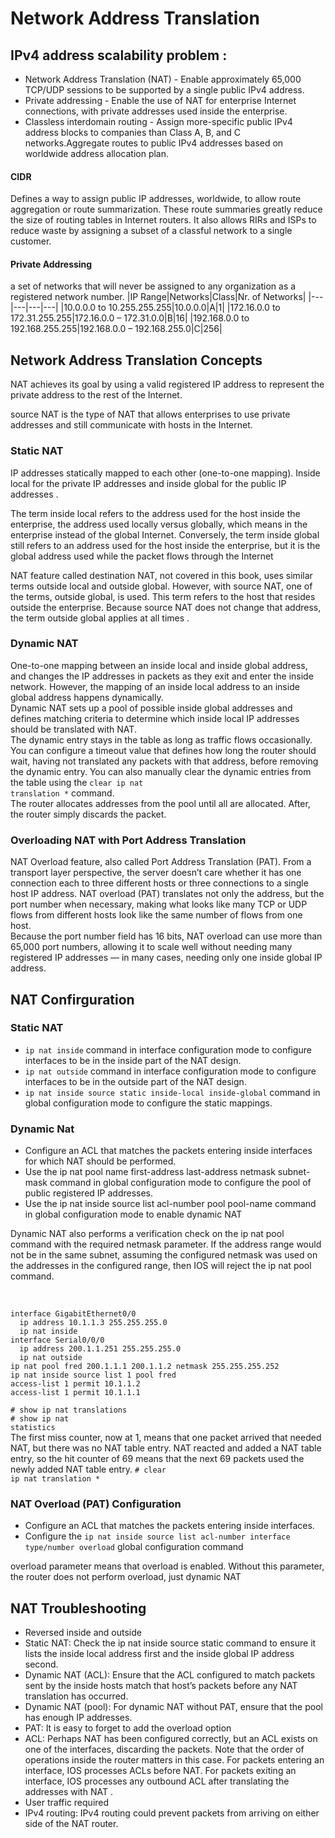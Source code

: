 # Network Address Translation
## IPv4 address scalability problem :
 * Network Address Translation (NAT) - Enable approximately 65,000 TCP/UDP sessions to be supported by a single public IPv4 address.
 * Private addressing - Enable the use of NAT for enterprise Internet connections, with private addresses used inside the enterprise.
 * Classless interdomain routing - Assign more-specific public IPv4 address blocks to companies than Class A, B, and C networks.Aggregate routes to public IPv4 addresses based on worldwide address allocation plan.

 #### CIDR
Defines a way to assign public IP addresses, worldwide, to allow route aggregation or route summarization. These route summaries greatly reduce the size of routing tables in Internet routers.
It also allows RIRs and ISPs to reduce waste by assigning a subset of a classful network to a single customer.

#### Private Addressing
a set of networks that will never be assigned to any organization as a registered network number.
|IP Range|Networks|Class|Nr. of Networks|
|---|---|---|---|
|10.0.0.0 to 10.255.255.255|10.0.0.0|A|1|
|172.16.0.0 to 172.31.255.255|172.16.0.0 – 172.31.0.0|B|16|
|192.168.0.0 to 192.168.255.255|192.168.0.0 – 192.168.255.0|C|256|

## Network Address Translation Concepts
NAT achieves its goal by using a valid registered IP address to represent the private address to the rest of the Internet.

source NAT is the type of NAT that allows enterprises to use private addresses and still communicate with hosts in the Internet. 

### Static NAT
IP addresses statically mapped to each other (one-to-one mapping). Inside local for the private IP addresses and inside global for the public IP addresses .

The term inside local refers to the address used for the host inside the enterprise, the address used locally versus globally, which means in the enterprise instead of the global Internet. Conversely, the term inside global still refers to an address used for the host inside the enterprise, but it is the global address used while the packet flows through the
Internet

NAT feature called destination NAT, not covered in this book, uses similar terms outside local and outside global. However, with source NAT, one of the terms, outside global, is used. This term refers to the host that resides outside the enterprise. Because source NAT does not change that address, the term outside global applies at all times .

### Dynamic NAT
One-to-one mapping between an inside local and inside global address, and changes the IP addresses in packets as they exit and enter the inside network. However, the mapping of an inside local address to an inside global address happens dynamically.<br>
Dynamic NAT sets up a pool of possible inside global addresses and defines matching criteria to determine which inside local IP addresses should be translated with NAT.<br>
The dynamic entry stays in the table as long as traffic flows occasionally. You can configure a timeout value that defines how long the router should wait, having not translated any packets with that address, before removing the dynamic entry. You can also manually clear the dynamic entries from the table using the <code>clear ip nat translation *</code> command.<br>
The router allocates addresses from the pool until all are allocated. After, the router simply discards the packet.

### Overloading NAT with Port Address Translation
NAT Overload feature, also called Port Address Translation (PAT). From a transport layer perspective, the server doesn’t care whether it has one connection each to three different hosts or three connections to a single host IP address. NAT overload (PAT) translates not only the address, but the port number when necessary, making what looks like many TCP or UDP flows from different hosts look like the same number of flows from one host.<br>
Because the port number field has 16 bits, NAT overload can use more than 65,000 port numbers, allowing it to scale well without needing many registered IP addresses — in many cases, needing only one inside global IP address.

## NAT Confirguration
### Static NAT

* <code>ip nat inside</code> command in interface configuration mode to configure interfaces to be in the inside part of the NAT design.
* <code>ip nat outside</code> command in interface configuration mode to configure interfaces to be in the outside part of the NAT design.
* <code>ip nat inside source static inside-local inside-global</code> command in global configuration mode to configure the static mappings.

### Dynamic Nat

* Configure an ACL that matches the packets entering inside interfaces for which NAT should be performed.
* Use the ip nat pool name first-address last-address netmask subnet-mask command in global configuration mode to configure the pool of public registered IP addresses.
* Use the ip nat inside source list acl-number pool pool-name command in global configuration mode to enable dynamic NAT

Dynamic NAT also performs a verification check on the ip nat pool command with the required netmask parameter. If the address range would not be in the same subnet, assuming the configured netmask was used on the addresses in the configured range, then IOS
will reject the ip nat pool command. 


<br>

    interface GigabitEthernet0/0 
      ip address 10.1.1.3 255.255.255.0 
      ip nat inside
    interface Serial0/0/0
      ip address 200.1.1.251 255.255.255.0 
      ip nat outside
    ip nat pool fred 200.1.1.1 200.1.1.2 netmask 255.255.255.252 
    ip nat inside source list 1 pool fred
    access-list 1 permit 10.1.1.2
    access-list 1 permit 10.1.1.1

<code># show ip nat translations</code><br>
<code># show ip nat statistics</code><br>
The first miss counter, now at 1, means that one packet arrived that needed NAT, but there was no NAT table entry. NAT reacted and added a NAT table entry, so the hit counter of 69 means that the next 69 packets used the newly added
NAT table entry.
<code># clear ip nat translation *</code><br>

### NAT Overload (PAT) Configuration
* Configure an ACL that matches the packets entering inside interfaces.
* Configure the <code>ip nat inside source list acl-number interface type/number
overload</code> global configuration command

overload parameter means that overload is enabled. Without this parameter, the router does not perform overload, just
dynamic NAT

## NAT Troubleshooting
* Reversed inside and outside
* Static NAT: Check the ip nat inside source static command to ensure it lists the inside local address first and the inside global IP address second.
* Dynamic NAT (ACL): Ensure that the ACL configured to match packets sent by the inside hosts match that host’s packets before any NAT translation has occurred.
* Dynamic NAT (pool): For dynamic NAT without PAT, ensure that the pool has enough IP addresses. 
* PAT: It is easy to forget to add the overload option
* ACL: Perhaps NAT has been configured correctly, but an ACL exists on one of the interfaces, discarding the packets. Note that the order of operations inside the router matters in this case. For packets entering an interface, IOS processes ACLs before NAT. For packets exiting an interface, IOS processes any outbound ACL after translating the addresses with NAT .
* User traffic required
* IPv4 routing: IPv4 routing could prevent packets from arriving on either side of the NAT router. 